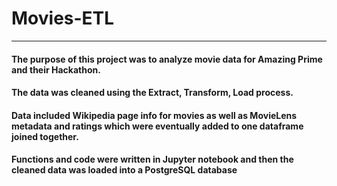 # Movies-ETL
---
#### The purpose of this project was to analyze movie data for Amazing Prime and their Hackathon.
#### The data was cleaned using the Extract, Transform, Load process.
#### Data included Wikipedia page info for movies as well as MovieLens metadata and ratings which were eventually added to one dataframe joined together.
#### Functions and code were written in Jupyter notebook and then the cleaned data was loaded into a PostgreSQL database